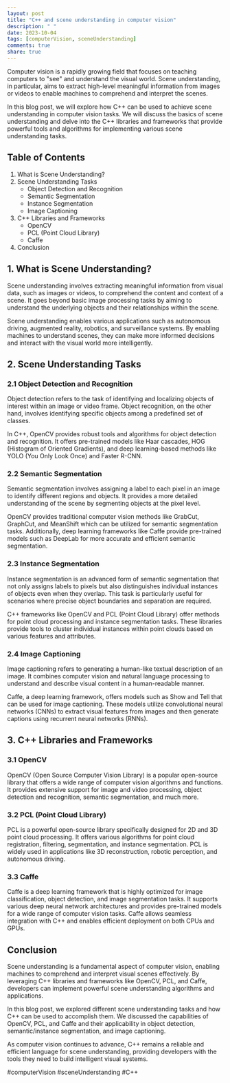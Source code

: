 ```yaml
---
layout: post
title: "C++ and scene understanding in computer vision"
description: " "
date: 2023-10-04
tags: [computerVision, sceneUnderstanding]
comments: true
share: true
---
```


Computer vision is a rapidly growing field that focuses on teaching computers to "see" and understand the visual world. Scene understanding, in particular, aims to extract high-level meaningful information from images or videos to enable machines to comprehend and interpret the scenes.

In this blog post, we will explore how C++ can be used to achieve scene understanding in computer vision tasks. We will discuss the basics of scene understanding and delve into the C++ libraries and frameworks that provide powerful tools and algorithms for implementing various scene understanding tasks.

## Table of Contents
1. What is Scene Understanding?
2. Scene Understanding Tasks
   - Object Detection and Recognition
   - Semantic Segmentation
   - Instance Segmentation
   - Image Captioning
3. C++ Libraries and Frameworks
   - OpenCV
   - PCL (Point Cloud Library)
   - Caffe
4. Conclusion

## 1. What is Scene Understanding?

Scene understanding involves extracting meaningful information from visual data, such as images or videos, to comprehend the content and context of a scene. It goes beyond basic image processing tasks by aiming to understand the underlying objects and their relationships within the scene.

Scene understanding enables various applications such as autonomous driving, augmented reality, robotics, and surveillance systems. By enabling machines to understand scenes, they can make more informed decisions and interact with the visual world more intelligently.

## 2. Scene Understanding Tasks

### 2.1 Object Detection and Recognition

Object detection refers to the task of identifying and localizing objects of interest within an image or video frame. Object recognition, on the other hand, involves identifying specific objects among a predefined set of classes.

In C++, OpenCV provides robust tools and algorithms for object detection and recognition. It offers pre-trained models like Haar cascades, HOG (Histogram of Oriented Gradients), and deep learning-based methods like YOLO (You Only Look Once) and Faster R-CNN.

### 2.2 Semantic Segmentation

Semantic segmentation involves assigning a label to each pixel in an image to identify different regions and objects. It provides a more detailed understanding of the scene by segmenting objects at the pixel level.

OpenCV provides traditional computer vision methods like GrabCut, GraphCut, and MeanShift which can be utilized for semantic segmentation tasks. Additionally, deep learning frameworks like Caffe provide pre-trained models such as DeepLab for more accurate and efficient semantic segmentation.

### 2.3 Instance Segmentation

Instance segmentation is an advanced form of semantic segmentation that not only assigns labels to pixels but also distinguishes individual instances of objects even when they overlap. This task is particularly useful for scenarios where precise object boundaries and separation are required.

C++ frameworks like OpenCV and PCL (Point Cloud Library) offer methods for point cloud processing and instance segmentation tasks. These libraries provide tools to cluster individual instances within point clouds based on various features and attributes.

### 2.4 Image Captioning

Image captioning refers to generating a human-like textual description of an image. It combines computer vision and natural language processing to understand and describe visual content in a human-readable manner.

Caffe, a deep learning framework, offers models such as Show and Tell that can be used for image captioning. These models utilize convolutional neural networks (CNNs) to extract visual features from images and then generate captions using recurrent neural networks (RNNs).

## 3. C++ Libraries and Frameworks

### 3.1 OpenCV

OpenCV (Open Source Computer Vision Library) is a popular open-source library that offers a wide range of computer vision algorithms and functions. It provides extensive support for image and video processing, object detection and recognition, semantic segmentation, and much more.

### 3.2 PCL (Point Cloud Library)

PCL is a powerful open-source library specifically designed for 2D and 3D point cloud processing. It offers various algorithms for point cloud registration, filtering, segmentation, and instance segmentation. PCL is widely used in applications like 3D reconstruction, robotic perception, and autonomous driving.

### 3.3 Caffe

Caffe is a deep learning framework that is highly optimized for image classification, object detection, and image segmentation tasks. It supports various deep neural network architectures and provides pre-trained models for a wide range of computer vision tasks. Caffe allows seamless integration with C++ and enables efficient deployment on both CPUs and GPUs.

## Conclusion

Scene understanding is a fundamental aspect of computer vision, enabling machines to comprehend and interpret visual scenes effectively. By leveraging C++ libraries and frameworks like OpenCV, PCL, and Caffe, developers can implement powerful scene understanding algorithms and applications.

In this blog post, we explored different scene understanding tasks and how C++ can be used to accomplish them. We discussed the capabilities of OpenCV, PCL, and Caffe and their applicability in object detection, semantic/instance segmentation, and image captioning.

As computer vision continues to advance, C++ remains a reliable and efficient language for scene understanding, providing developers with the tools they need to build intelligent visual systems.

#computerVision #sceneUnderstanding #C++
